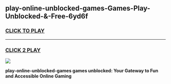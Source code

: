 
## play-online-unblocked-games-Games-Play-Unblocked-&-Free-6yd6f
<h3>
<a href="https://premium76.site?title=play-online-unblocked-games&ref=24A">CLICK TO PLAY</a></h3>
<hr>

<h3>
<a href="https://premium76.site?title=play-online-unblocked-games&ref=24A">CLICK 2 PLAY</a>
  
</h3>

<a href="https://premium76.site?title=play-online-unblocked-games&ref=24A"><img src="https://clearcache.store/games.png"></a>


**play-online-unblocked-games games unblocked: Your Gateway to Fun and Accessible Online Gaming**
